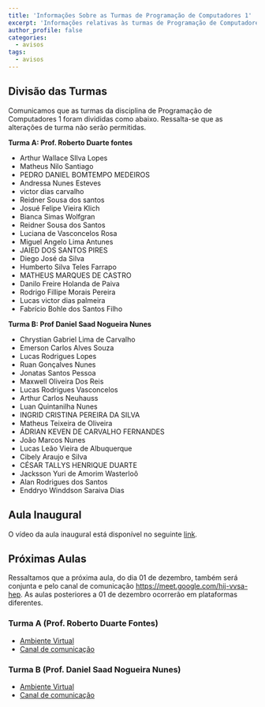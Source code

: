 ```yaml
---
title: 'Informações Sobre as Turmas de Programação de Computadores 1'
excerpt: 'Informações relativas às turmas de Programação de Computadores 1 no âmbito da divisão de turmas e dos ambientes utilizados pelos professores.'
author_profile: false
categories:
  - avisos
tags:
  - avisos
---
```


## Divisão das Turmas
Comunicamos que as turmas da disciplina de Programação de Computadores 1 foram divididas como abaixo. Ressalta-se que as alterações de turma não serão permitidas.

**Turma A: Prof. Roberto Duarte fontes**

- Arthur Wallace SIlva Lopes
- Matheus Nilo Santiago
- PEDRO DANIEL BOMTEMPO MEDEIROS
- Andressa Nunes Esteves
- victor dias carvalho
- Reidner Sousa dos santos
- Josué Felipe Vieira Klich
- Bianca Simas Wolfgran
- Reidner Sousa dos  Santos
- Luciana de Vasconcelos Rosa
- Miguel Angelo Lima Antunes
- JAIED DOS SANTOS PIRES
- Diego José da Silva
- Humberto Silva Teles Farrapo
- MATHEUS MARQUES DE CASTRO
- Danilo Freire Holanda de Paiva
- Rodrigo Fillipe Morais Pereira
- Lucas victor dias palmeira
- Fabrício Bohle dos Santos Filho

**Turma B: Prof Daniel Saad Nogueira Nunes**
 
- Chrystian Gabriel Lima de Carvalho
- Emerson Carlos Alves Souza
- Lucas Rodrigues Lopes
- Ruan Gonçalves Nunes
- Jonatas Santos Pessoa
- Maxwell Oliveira Dos Reis
- Lucas Rodrigues Vasconcelos
- Arthur Carlos Neuhauss
- Luan Quintanilha Nunes
- INGRID CRISTINA PEREIRA DA SILVA
- Matheus Teixeira de Oliveira
- ÁDRIAN KEVEN DE CARVALHO FERNANDES
- João Marcos Nunes
- Lucas Leão Vieira de Albuquerque
- Cibely Araujo e Silva
- CÉSAR TALLYS HENRIQUE DUARTE
- Jacksson Yuri de Amorim Wasterloô
- Alan Rodrigues dos Santos
- Enddryo Winddson Saraiva Dias


## Aula Inaugural
O vídeo da aula inaugural está disponível no seguinte [link](https://drive.google.com/file/d/1pYFi0clkDyOWRStSd3oIbjILkVhYaltt/view?usp=sharing).


## Próximas Aulas

Ressaltamos que a próxima aula, do dia 01 de dezembro, também será conjunta e pelo canal de comunicação https://meet.google.com/hij-vvsa-hep. As aulas posteriores a 01 de dezembro ocorrerão em plataformas diferentes.

### Turma A (Prof. Roberto Duarte Fontes)

- [Ambiente Virtual]()
- [Canal de comunicação]()

### Turma B (Prof. Daniel Saad Nogueira Nunes)

- [Ambiente Virtual](https://classroom.google.com/c/MjMyNTc1NTY5OTQ1?cjc=pxn2lxm)
- [Canal de comunicação](meet.google.com/hij-vvsa-hep)